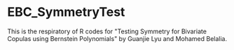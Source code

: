 # EBC_SymmetryTest
This is the respiratory of R codes for "Testing Symmetry for Bivariate Copulas using Bernstein Polynomials" by Guanjie Lyu and Mohamed Belalia.
